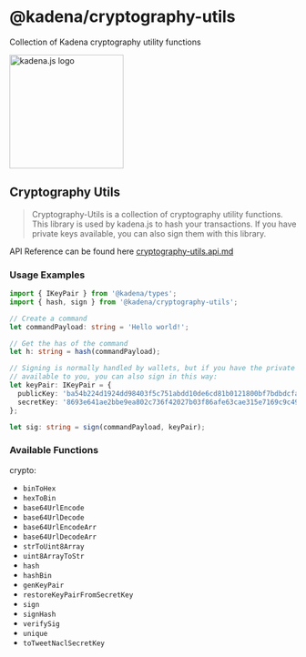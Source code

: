 <!-- genericHeader start -->

# @kadena/cryptography-utils

Collection of Kadena cryptography utility functions

<picture>
  <source srcset="https://raw.githubusercontent.com/kadena-community/kadena.js/main/common/images/Kadena.JS_logo-white.png" media="(prefers-color-scheme: dark)"/>
  <img src="https://raw.githubusercontent.com/kadena-community/kadena.js/main/common/images/Kadena.JS_logo-black.png" width="200" alt="kadena.js logo" />
</picture>

<!-- genericHeader end -->

## Cryptography Utils

> Cryptography-Utils is a collection of cryptography utility functions. This
> library is used by kadena.js to hash your transactions. If you have private
> keys available, you can also sign them with this library.

API Reference can be found here [cryptography-utils.api.md][1]

### Usage Examples

```ts
import { IKeyPair } from '@kadena/types';
import { hash, sign } from '@kadena/cryptography-utils';

// Create a command
let commandPayload: string = 'Hello world!';

// Get the has of the command
let h: string = hash(commandPayload);

// Signing is normally handled by wallets, but if you have the private key
// available to you, you can also sign in this way:
let keyPair: IKeyPair = {
  publicKey: 'ba54b224d1924dd98403f5c751abdd10de6cd81b0121800bf7bdbdcfaec7388d',
  secretKey: '8693e641ae2bbe9ea802c736f42027b03f86afe63cae315e7169c9c496c17332',
};

let sig: string = sign(commandPayload, keyPair);
```

### Available Functions

crypto:

- `binToHex`
- `hexToBin`
- `base64UrlEncode`
- `base64UrlDecode`
- `base64UrlEncodeArr`
- `base64UrlDecodeArr`
- `strToUint8Array`
- `uint8ArrayToStr`
- `hash`
- `hashBin`
- `genKeyPair`
- `restoreKeyPairFromSecretKey`
- `sign`
- `signHash`
- `verifySig`
- `unique`
- `toTweetNaclSecretKey`

[1]:
  https://github.com/kadena-community/kadena.js/tree/main/packages/libs/cryptography-utils/etc/cryptography-utils.api.md
